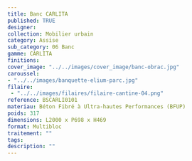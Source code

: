 ```yaml
---
title: Banc CARLITA
published: TRUE
designer: 
collection: Mobilier urbain
category: Assise
sub_category: 06 Banc
gamme: CARLITA
finitions: 
cover_image: "../../images/cover_image/banc-obrac.jpg"
caroussel: 
- "../../images/banquette-elium-parc.jpg"
filaire: 
 - "../../images/filaires/filaire-cantine-04.png"
reference: BSCARLI0101
materiau: Béton Fibré à Ultra-hautes Performances (BFUP)
poids: 317
dimensions: L2000 x P698 x H469
format: Multibloc
traitement: ""
tags: 
description: ""
---
```

